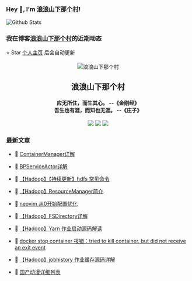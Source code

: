 ### Hey 👋, I'm [浪浪山下那个村](https://www.zeekling.cn)! 

![Github Stats](https://github-readme-stats-zeekling.vercel.app/api?username=zeekling&show_icons=true) 

### 我在博客[浪浪山下那个村](https://www.zeekling.cn)的近期动态
⭐️ Star [个人主页](https://github.com/zeekling) 后会自动更新

<p align="center"><img alt="浪浪山下那个村" src="https://pan.zeekling.cn/zeekling/blog/logo.th.png"></p><h2 align="center"> 浪浪山下那个村 </h2>

<h4 align="center">应无所住，而生其心。 --《金刚经》<br>吾生也有涯，而知也无涯。 --《庄子》</h4>
<p align="center"><a title="浪浪山下那个村" target="_blank" href="https://github.com/zeekling/zeekling"><img src="https://img.shields.io/github/last-commit/zeekling/zeekling.svg?style=flat-square&color=FF9900"></a>
<a title="GitHub repo size in bytes" target="_blank" href="https://github.com/zeekling/zeekling"><img src="https://img.shields.io/github/repo-size/zeekling/zeekling.svg?style=flat-square"></a>
<a title="Hits" target="_blank" href="https://github.com/zeekling/hits"><img src="https://hits.b3log.org/zeekling/zeekling.svg"></a></p>

### 最新文章

* 📝 [ContainerManager详解](https://www.zeekling.cn/articles/2024/08/01/1722441976767.html) 
 
* 📝 [BPServiceActor详解](https://www.zeekling.cn/articles/2024/07/21/1721572490580.html) 
 
* 📝 [【Hadoop】【持续更新】hdfs 常见命令](https://www.zeekling.cn/articles/2023/11/29/1701269553962.html) 
 
* 📝 [【Hadoop】ResourceManager简介](https://www.zeekling.cn/articles/2023/11/25/1700923678066.html) 
 
* 📝 [neovim 从0开始配置优化](https://www.zeekling.cn/articles/2024/06/09/1717863829147.html) 
 
* 📝 [【Hadoop】FSDirectory详解](https://www.zeekling.cn/articles/2024/03/31/1711889420931.html) 
 
* 📝 [【Hadoop】Yarn 作业启动源码解读](https://www.zeekling.cn/articles/2023/12/07/1701960975977.html) 
 
* 📝 [docker stop container 报错：tried to kill container, but did not receive an exit event](https://www.zeekling.cn/articles/2024/06/02/1717338988454.html) 
 
* 📝 [【Hadoop】jobhistory 作业缓存源码详解](https://www.zeekling.cn/articles/2024/05/26/1716735213430.html) 
 
* 📝 [国产动漫详细列表](https://www.zeekling.cn/articles/2019/06/26/1561562610986.html) 
 





